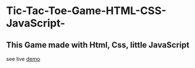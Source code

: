 # Tic-Tac-Toe-Game-HTML-CSS-JavaScript-
## This Game made with Html, Css, little JavaScript 
see live [demo](https://jatinmourya07798.github.io/Tic-Tac-Toe-Game-HTML-CSS-JavaScript-/)
